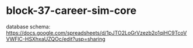 # block-37-career-sim-core

database schema:
https://docs.google.com/spreadsheets/d/1pJTO2LoGrVzezb2o1qiHC9TcoVVWFlC-HSXhxaUZQOc/edit?usp=sharing
